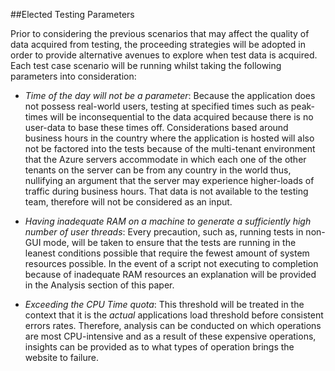 ##Elected Testing Parameters

Prior to considering the previous scenarios that may affect the quality of data acquired from testing, the proceeding strategies will be adopted in order to provide alternative avenues to explore when test data is acquired. Each test case scenario will be running whilst taking the following parameters into consideration:

- *Time of the day will not be a parameter*: Because the application does not possess real-world users, testing at specified times such as peak-times will be inconsequential to the data acquired because there is no user-data to base these times off. Considerations based around business hours in the country where the application is hosted will also not be factored into the tests because of the multi-tenant environment that the Azure servers accommodate in which each one of the other tenants on the server can be from any country in the world thus, nullifying an argument that the server may experience higher-loads of traffic during business hours. That data is not available to the testing team, therefore will not be considered as an input.

- *Having inadequate RAM on a machine to generate a sufficiently high number of user threads*: Every precaution, such as, running tests in non-GUI mode, will be taken to ensure that the tests are running in the leanest conditions possible that require the fewest amount of system resources possible. In the event of a script not executing to completion because of inadequate RAM resources an explanation will be provided in the Analysis section of this paper.

- *Exceeding the CPU Time quota*: This threshold will be treated in the context that it is the *actual* applications load threshold before consistent errors rates. Therefore, analysis can be conducted on which operations are most CPU-intensive and as a result of these expensive operations, insights can be provided as to what types of operation brings the website to failure.

